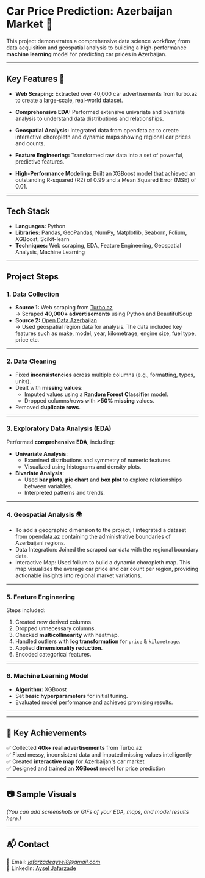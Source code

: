 # Car Price Prediction: Azerbaijan Market 🚗

This project demonstrates a comprehensive data science workflow, from data acquisition and geospatial analysis to building a high-performance **machine learning** model for predicting car prices in Azerbaijan.


---

## Key Features 🚀

- **Web Scraping:** Extracted over 40,000 car advertisements from turbo.az to create a large-scale, real-world dataset.

- **Comprehensive EDA:** Performed extensive univariate and bivariate analysis to understand data distributions and relationships.

- **Geospatial Analysis:** Integrated data from opendata.az to create interactive choropleth and dynamic maps showing regional car prices and counts.

- **Feature Engineering:** Transformed raw data into a set of powerful, predictive features.

- **High-Performance Modeling:** Built an XGBoost model that achieved an outstanding R-squared (R2) of 0.99 and a Mean Squared Error (MSE) of 0.01.
---

##  Tech Stack 
- **Languages:** Python
- **Libraries:** Pandas, GeoPandas, NumPy, Matplotlib, Seaborn, Folium, XGBoost, Scikit-learn
- **Techniques:** Web scraping, EDA, Feature Engineering, Geospatial Analysis, Machine Learning

---
## Project Steps 

### 1. Data Collection
- **Source 1:** Web scraping from [Turbo.az](https://turbo.az/)  
  → Scraped **40,000+ advertisements** using Python and BeautifulSoup
- **Source 2:** [Open Data Azerbaijan](https://opendata.az/)  
  → Used geospatial region data for analysis.
The data included key features such as make, model, year, kilometrage, engine size, fuel type, price etc. 
---

### 2. Data Cleaning
- Fixed **inconsistencies** across multiple columns (e.g., formatting, typos, units).
- Dealt with **missing values**:
  - Imputed values using a **Random Forest Classifier** model.
  - Dropped columns/rows with **>50% missing** values.
- Removed **duplicate rows**.

---

### 3. Exploratory Data Analysis (EDA)
Performed **comprehensive EDA**, including:
- **Univariate Analysis**:
  - Examined distributions and symmetry of numeric features.
  - Visualized using histograms and density plots.
- **Bivariate Analysis**:
  - Used **bar plots**, **pie chart** and **box plot** to explore relationships between variables.
  - Interpreted patterns and trends.

---

### 4. Geospatial Analysis 🌍

- To add a geographic dimension to the project, I integrated a dataset from opendata.az containing the administrative boundaries of Azerbaijani regions.
- Data Integration: Joined the scraped car data with the regional boundary data.
- Interactive Map: Used folium to build a dynamic choropleth map. This map visualizes the average car price and car count per region, providing actionable insights into regional market variations.

---

### 5. Feature Engineering
Steps included:
1. Created new derived columns.
2. Dropped unnecessary columns.
3. Checked **multicollinearity** with heatmap.
4. Handled outliers with **log transformation** for `price` & `kilometrage`.
5. Applied **dimensionality reduction**.
6. Encoded categorical features.

---

### 6. Machine Learning Model
- **Algorithm:** XGBoost
- Set **basic hyperparameters** for initial tuning.
- Evaluated model performance and achieved promising results.

---

---

## 📌 Key Achievements
✅ Collected **40k+ real advertisements** from Turbo.az  
✅ Fixed messy, inconsistent data and imputed missing values intelligently  
✅ Created **interactive map** for Azerbaijan's car market  
✅ Designed and trained an **XGBoost** model for price prediction  

---

## 📷 Sample Visuals
*(You can add screenshots or GIFs of your EDA, maps, and model results here.)*

---

## 📬 Contact
📧 Email: *jafarzadeaysel8@gmail.com*  
💼 LinkedIn: [Aysel Jafarzade](https://www.linkedin.com/in/jafarzadeaysel)

